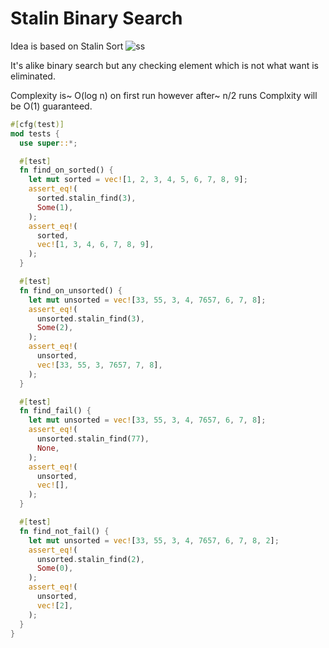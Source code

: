 Stalin Binary Search
====================

Idea is based on Stalin Sort ![ss](https://i.redd.it/x9triplll1v11.jpg)

It's alike binary search but any checking element which is not what want is eliminated.

Complexity is~ O(log n) on first run however after~ n/2 runs Complxity will be O(1) guaranteed.

```rust
#[cfg(test)]
mod tests {
  use super::*;

  #[test]
  fn find_on_sorted() {
    let mut sorted = vec![1, 2, 3, 4, 5, 6, 7, 8, 9];
    assert_eq!(
      sorted.stalin_find(3),
      Some(1),
    );
    assert_eq!(
      sorted,
      vec![1, 3, 4, 6, 7, 8, 9],
    );
  }

  #[test]
  fn find_on_unsorted() {
    let mut unsorted = vec![33, 55, 3, 4, 7657, 6, 7, 8];
    assert_eq!(
      unsorted.stalin_find(3),
      Some(2),
    );
    assert_eq!(
      unsorted,
      vec![33, 55, 3, 7657, 7, 8],
    );
  }

  #[test]
  fn find_fail() {
    let mut unsorted = vec![33, 55, 3, 4, 7657, 6, 7, 8];
    assert_eq!(
      unsorted.stalin_find(77),
      None,
    );
    assert_eq!(
      unsorted,
      vec![],
    );
  }

  #[test]
  fn find_not_fail() {
    let mut unsorted = vec![33, 55, 3, 4, 7657, 6, 7, 8, 2];
    assert_eq!(
      unsorted.stalin_find(2),
      Some(0),
    );
    assert_eq!(
      unsorted,
      vec![2],
    );
  }
}
```
